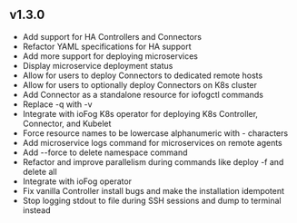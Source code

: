 ## v1.3.0
* Add support for HA Controllers and Connectors
* Refactor YAML specifications for HA support
* Add more support for deploying microservices
* Display microservice deployment status
* Allow for users to deploy Connectors to dedicated remote hosts
* Allow for users to optionally deploy Connectors on K8s cluster
* Add Connector as a standalone resource for iofogctl commands
* Replace -q with -v
* Integrate with ioFog K8s operator for deploying K8s Controller, Connector, and Kubelet
* Force resource names to be lowercase alphanumeric with - characters
* Add microservice logs command for microservices on remote agents
* Add --force to delete namespace command
* Refactor and improve parallelism during commands like deploy -f and delete all
* Integrate with ioFog operator
* Fix vanilla Controller install bugs and make the installation idempotent
* Stop logging stdout to file during SSH sessions and dump to terminal instead
